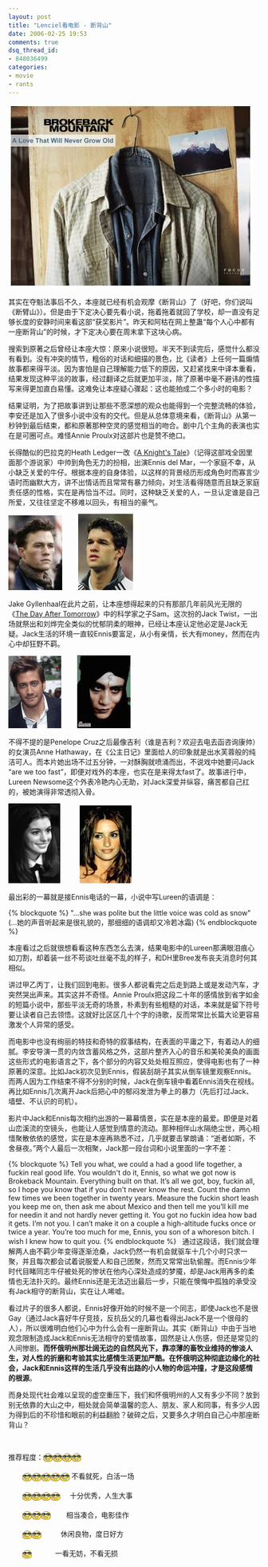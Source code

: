 ```yaml
---
layout: post
title: "Lenciel看电影 - 断背山"
date: 2006-02-25 19:53
comments: true
dsq_thread_id:
- 848036499
categories: 
- movie
- rants
---
```


![Vhost threshold](/downloads/images/2006_02/brokeback_mountain_1.jpg "Don't touch me...")

其实在夺魁法事后不久，本座就已经有机会观摩《断背山》了（好吧，你们说叫《断臂山》）。但是由于下定决心要先看小说，拖着拖着就回了学校，却一直没有足够长度的安静时间来看这部“获奖影片”。昨天和阿枯在网上整蛊“每个人心中都有一座断背山”的时候，才下定决心要在周末拿下这块心病。

搜索到原著之后曾经让本座大惊：原来小说很短。半天不到读完后，感觉什么都没有看到。没有冲突的情节，粗俗的对话和细描的景色，比《读者》上任何一篇煽情故事都来得平淡。因为害怕是自己理解能力低下的原因，又赶紧找来中译本重看，结果发现这种平淡的故事，经过翻译之后就更加平淡，除了原著中毫不避讳的性描写来得更加直白易懂。这难免让本座疑心骤起：这也能拍成二个多小时的电影？

结果证明，为了把故事讲到让那些不愿深想的观众也能得到一个完整流畅的体验，李安还是加入了很多小说中没有的交代。但是从总体意境来看，《断背山》从第一秒钟到最后结束，都和原著那种空灵的感觉相当的吻合。剧中几个主角的表演也实在是可圈可点。难怪Annie Proulx对这部片也是赞不绝口。

长得酷似的巴拉克的Heath Ledger一改《[A Knight's Tale](http://www.imdb.com/title/tt0183790/)》（记得这部戏全因里面那个游说家）中帅到角色无力的扮相，出演Ennis del Mar，一个家庭不幸，从小缺乏关爱的牛仔。根据本座的自身体验，以这样的背景经历形成角色时而寡言少语时而幽默大方，讲不出情话而且常常有暴力倾向，对生活看得随意而且缺乏家庭责任感的性格，实在是再恰当不过。同时，这种缺乏关爱的人，一旦认定谁是自己所爱，又往往坚定不移难以回头，有相当的豪气。
    
<img height="150" alt="" src="/downloads/images/2006_02/brokeback_mountain_2.jpg" width="108" border="0" twffan="done" />        <img height="153" alt="" src="/downloads/images/2006_02/brokeback_mountain_3.jpg" width="110" border="0" twffan="done" />
     
 Jake Gyllenhaal在此片之前，让本座想得起来的只有那部几年前风光无限的《[The Day After Tomorrow](http://www.imdb.com/title/tt0319262/)》中的科学家之子Sam。这次扮的Jack Twist，一出场就祭出和刘烨完全类似的忧郁阴柔的眼神，已经让本座认定他必定是Jack无疑。Jack生活的环境一直较Ennis要富足，从小有亲情，长大有money，然而在内心中却狂野不羁。
 
 <img height="145" alt="" src="/downloads/images/2006_02/brokeback_mountain_4.jpg" width="106" border="0" twffan="done" />        <img height="146" alt="" src="/downloads/images/2006_02/brokeback_mountain_5.jpg" width="107" border="0" twffan="done" />
  
不得不提的是Penelope Cruz之后最像吉利（谁是吉利？欢迎去电去函咨询康帅）的女演员Anne Hathaway，在《公主日记》里面给人的印象就是出水芙蓉般的纯洁可人。而本片她出场不过五分钟，一对酥胸就喷涌而出，不说戏中她要问Jack “are we too fast”，即便对戏外的本座，也实在是来得太fast了。故事进行中，Lureen Newsome这个外表冷艳内心无助，对Jack深爱并纵容，痛苦都自己扛的，被她演得非常透彻入骨。

<img height="160" alt="" src="/downloads/images/2006_02/brokeback_mountain_6.jpg" width="104" border="0" twffan="done" />          <img height="156" alt="" src="/downloads/images/2006_02/brokeback_mountain_7.jpg" width="104" border="0" twffan="done" />

最出彩的一幕就是接Ennis电话的一幕，小说中写Lureen的语调是：
      
{% blockquote %}
"...she was polite but the little voice was cold as snow"
(...她的声音听起来是很礼貌的，那细细的语调却又冷若冰霜)
{% endblockquote %} 

   本座看过之后就很想看看这种东西怎么去演，结果电影中的Lureen那满眼泪痕心如刀割，却着装一丝不苟谈吐丝毫不乱的样子，和DH里Bree发布丧夫消息时何其相似。

讲过甲乙丙丁，让我们回到电影。很多人都说看完之后走到路上或是发动汽车，才突然哭出声来。其实这并不奇怪。Annie Proulx把这段二十年的感情放到省字如金的短篇小说中，那些平淡无奇的场景，朴素到有些粗糙的对话，本来就是留下符号要让读者自己去领悟。这就好比区区几十个字的诗歌，反而常常比长篇大论更容易激发个人异常的感受。

而电影中也没有绚丽的特技和奇特的叙事结构，在表面的平庸之下，有着动人的细腻。李安导演一贯的内敛含蓄风格之外，这部片整齐入心的音乐和美轮美奂的画面这些形式的电影语言之下，各个部分的内容又处处相互照应，使得电影也有了一种原著的深意。比如Jack初次见到Ennis，假装刮胡子其实从倒车镜里观察Ennis。而两人因为工作结束不得不分别的时候，Jack在倒车镜中看着Ennis消失在视线。再比如Ennis几次离开Jack后把心中的郁闷发泄为拳上的暴力（先后打过Jack、墙壁、不认识的司机）。

影片中Jack和Ennis每次相约出游的一幕幕情景，实在是本座的最爱。即便是对着山峦溪流的空镜头，也能让人感觉到情意的流动。那种相伴山水隔绝尘世，两心相惜聚散依依的感觉，实在是本座再熟悉不过，几乎就要击掌朗诵：“逝者如斯，不舍昼夜。”两个人最后一次相聚，Jack那一段台词和小说里面的一字不差：

{% blockquote %}
Tell you what, we could a had a good life together, a fuckin real good life. You wouldn't do it, Ennis, so what we got now is Brokeback Mountain. Everything built on that. It’s all we got, boy, fuckin all, so I hope you know that if you don't never know the rest. Count the damn few times we been together in twenty years. Measure the fuckin short leash you keep me on, then ask me about Mexico and then tell me you’ll kill me for needin it and not hardly never getting it. You got no fuckin idea how bad it gets. I’m not you. I can’t make it on a couple a high-altitude fucks once or twice a year. You’re too much for me, Ennis, you son of a whoreson bitch. I wish I knew how to quit you.
{% endblockquote %} 
   
通过这段话，我们就会理解两人由不羁少年变得逐渐沧桑，Jack仍然一有机会就驱车十几个小时只求一聚，并且每次都会试着说服爱人和自己团聚，然而又常常出轨偷腥。而Ennis少年时代目睹同志牛仔被处死的惨状在他内心深处造成的梦魇，却是Jack用再多的柔情也无法扑灭的。最终Ennis还是无法迈出最后一步，只能在懊悔中孤独的承受没有Jack相守的断背山，实在让人唏嘘。

看过片子的很多人都说，Ennis好像开始的时候不是一个同志，即使Jack也不是很Gay（通过Jack喜好牛仔竞技，反抗岳父的几幕也看得出Jack不是一个很母的人），所以很难明白他们心中为什么会有一座断背山。其实《断背山》中由于当地观念限制造成Jack和Ennis无法相守的爱情故事，固然是让人伤感，但还是常见的人间惨剧。**而怀俄明州那壮阔无边的自然风光下，靠凉薄的畜牧业维持的惨淡人生，对人性的折磨和考验其实比感情生活更加严酷。在怀俄明这种彻底边缘化的社会，Jack和Ennis这样的生活几乎没有出路的小人物的命运冲撞，才是这段感情的根源**。

而身处现代社会难以呈现的虚空重压下，我们和怀俄明州的人又有多少不同？放到别无依靠的大山之中，相处就会简单温馨的恋人、朋友、家人和同事，有多少人因为得到后的不珍惜和眼前的利益翻脸？破碎之后，又要多久才明白自己心中那座断背山？

<br/>

推荐程度：<img border="0" style="border:none;vertical-align: middle;" alt="" twffan="done" src="/downloads/images/smile.gif" /><img border="0" style="border:none;vertical-align: middle;" alt="" twffan="done" src="/downloads/images/smile.gif" /><img border="0" style="border:none;vertical-align: middle;" alt="" twffan="done" src="/downloads/images/smile.gif" /><img border="0" style="border:none;vertical-align: middle;" alt="" twffan="done" src="/downloads/images/smile.gif" />
<br /><br />        <img border="0" style="border:none;vertical-align: middle;" alt="" twffan="done" src="/downloads/images/smile.gif" /><img border="0" style="border:none;vertical-align: middle;" alt="" twffan="done" src="/downloads/images/smile.gif" /><img border="0" style="border:none;vertical-align: middle;" alt="" twffan="done" src="/downloads/images/smile.gif" /><img border="0" style="border:none;vertical-align: middle;" alt="" twffan="done" src="/downloads/images/smile.gif" /><img border="0" style="border:none;vertical-align: middle;" alt="" twffan="done" src="/downloads/images/smile.gif" /> 不看就死，白活一场 <br /><br />        <img border="0" style="border:none;vertical-align: middle;" alt="" twffan="done" src="/downloads/images/smile.gif" /><img border="0" style="border:none;vertical-align: middle;" alt="" twffan="done" src="/downloads/images/smile.gif" /><img border="0" style="border:none;vertical-align: middle;" alt="" twffan="done" src="/downloads/images/smile.gif" /><img border="0" style="border:none;vertical-align: middle;" alt="" twffan="done" src="/downloads/images/smile.gif" />     十分优秀，人生大事<br /><br />        <img border="0" style="border:none;vertical-align: middle;" alt="" twffan="done" src="/downloads/images/smile.gif" /><img border="0" style="border:none;vertical-align: middle;" alt="" twffan="done" src="/downloads/images/smile.gif" /><img border="0" style="border:none;vertical-align: middle;" alt="" twffan="done" src="/downloads/images/smile.gif" />        相当凑合，电影佳作 <br /><br />        <img border="0" style="border:none;vertical-align: middle;" alt="" twffan="done" src="/downloads/images/smile.gif" /><img border="0" style="border:none;vertical-align: middle;" alt="" twffan="done" src="/downloads/images/smile.gif" />          休闲良物，度日好方 <br /><br />        <img border="0" style="border:none;vertical-align: middle;" alt="" twffan="done" src="/downloads/images/smile.gif" />            一看无妨，不看无损
